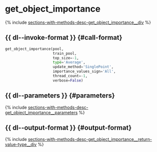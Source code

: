 # get_object_importance

{% include [sections-with-methods-desc-get_object_importance__div](../_includes/work_src/reusage/get_object_importance__div.md) %}

## {{ dl--invoke-format }} {#call-format}

```python
get_object_importance(pool,
                      train_pool,
                      top_size=-1,
                      type='Average',
                      update_method='SinglePoint',
                      importance_values_sign='All',
                      thread_count=-1,
                      verbose=False)
```

## {{ dl--parameters }} {#parameters}

{% include [sections-with-methods-desc-get_object_importance__parameters](../_includes/work_src/reusage/get_object_importance__parameters.md) %}

## {{ dl--output-format }} {#output-format}

{% include [sections-with-methods-desc-get_object_importance__return-value-type__div](../_includes/work_src/reusage/get_object_importance__return-value-type__div.md) %}

